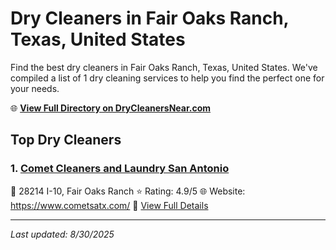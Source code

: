# Dry Cleaners in Fair Oaks Ranch, Texas, United States

Find the best dry cleaners in Fair Oaks Ranch, Texas, United States. We've compiled a list of 1 dry cleaning services to help you find the perfect one for your needs.

🌐 **[View Full Directory on DryCleanersNear.com](https://drycleanersnear.com/city/US/Texas/Fair%20Oaks%20Ranch)**

## Top Dry Cleaners

### 1. [Comet Cleaners and Laundry San Antonio](https://drycleanersnear.com/dryCleaner/689bf1ae010bf80bea4b025f/comet-cleaners-and-laundry-san-antonio)
📍 28214 I-10, Fair Oaks Ranch
⭐ Rating: 4.9/5
🌐 Website: https://www.cometsatx.com/
🔗 [View Full Details](https://drycleanersnear.com/dryCleaner/689bf1ae010bf80bea4b025f/comet-cleaners-and-laundry-san-antonio)


---

*Last updated: 8/30/2025*
